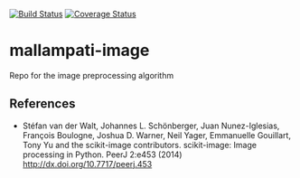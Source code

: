 [![Build Status](https://travis-ci.org/Mallampati-photobooth/mallampati_image.svg?branch=master)](https://travis-ci.org/Mallampati-photobooth/mallampati_image)
[![Coverage Status](https://coveralls.io/repos/Mallampati-photobooth/mallampati_image/badge.svg)](https://coveralls.io/r/Mallampati-photobooth/mallampati_image)

# mallampati-image
Repo for the image preprocessing algorithm

## References
* Stéfan van der Walt, Johannes L. Schönberger, Juan Nunez-Iglesias, François Boulogne, Joshua D. Warner, Neil Yager, Emmanuelle Gouillart, Tony Yu and the scikit-image contributors. scikit-image: Image processing in Python. PeerJ 2:e453 (2014) http://dx.doi.org/10.7717/peerj.453 
